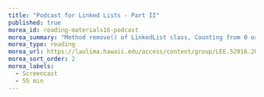 ```yaml
---
title: "Podcast for Linked Lists - Part II"
published: true
morea_id: reading-materials16-podcast
morea_summary: "Method remove() of LinkedList class, Counting from 0 or 1, Method toString() of LinkedList class"
morea_type: reading
morea_url: https://laulima.hawaii.edu/access/content/group/LEE.52916.201430/Podcasts/
morea_sort_order: 2
morea_labels:
  - Screencast
  - 55 min
---
```


